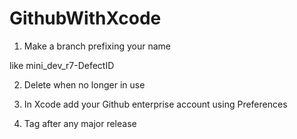 # GithubWithXcode

1. Make a branch prefixing your name

like mini_dev_r7-DefectID

2. Delete when no longer in use

3. In Xcode add your Github enterprise account using Preferences

4. Tag after any major release
